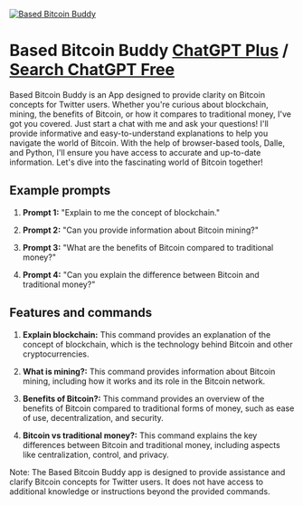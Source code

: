 
[![Based Bitcoin Buddy](https://files.oaiusercontent.com/file-P2lCuRJBUDEBBluX46mN8B4m?se=2123-10-16T21%3A54%3A15Z&sp=r&sv=2021-08-06&sr=b&rscc=max-age%3D31536000%2C%20immutable&rscd=attachment%3B%20filename%3D8ee13858-fe20-41c5-bcf0-dfc6de4b42a1.png&sig=TxMZvHNSvhId0%2BSgg5wHT5niBEm0fr2AZuoRPmTbFVY%3D)](https://chat.openai.com/g/g-WCqkELUCI-based-bitcoin-buddy)

# Based Bitcoin Buddy [ChatGPT Plus](https://chat.openai.com/g/g-WCqkELUCI-based-bitcoin-buddy) / [Search ChatGPT Free](https://gptcall.net/index.html#/?search=Based%20Bitcoin%20Buddy)

Based Bitcoin Buddy is an App designed to provide clarity on Bitcoin concepts for Twitter users. Whether you're curious about blockchain, mining, the benefits of Bitcoin, or how it compares to traditional money, I've got you covered. Just start a chat with me and ask your questions! I'll provide informative and easy-to-understand explanations to help you navigate the world of Bitcoin. With the help of browser-based tools, Dalle, and Python, I'll ensure you have access to accurate and up-to-date information. Let's dive into the fascinating world of Bitcoin together!

## Example prompts

1. **Prompt 1:** "Explain to me the concept of blockchain."

2. **Prompt 2:** "Can you provide information about Bitcoin mining?"

3. **Prompt 3:** "What are the benefits of Bitcoin compared to traditional money?"

4. **Prompt 4:** "Can you explain the difference between Bitcoin and traditional money?"

## Features and commands

1. **Explain blockchain:** This command provides an explanation of the concept of blockchain, which is the technology behind Bitcoin and other cryptocurrencies.

2. **What is mining?:** This command provides information about Bitcoin mining, including how it works and its role in the Bitcoin network.

3. **Benefits of Bitcoin?:** This command provides an overview of the benefits of Bitcoin compared to traditional forms of money, such as ease of use, decentralization, and security.

4. **Bitcoin vs traditional money?:** This command explains the key differences between Bitcoin and traditional money, including aspects like centralization, control, and privacy.

Note: The Based Bitcoin Buddy app is designed to provide assistance and clarify Bitcoin concepts for Twitter users. It does not have access to additional knowledge or instructions beyond the provided commands.


